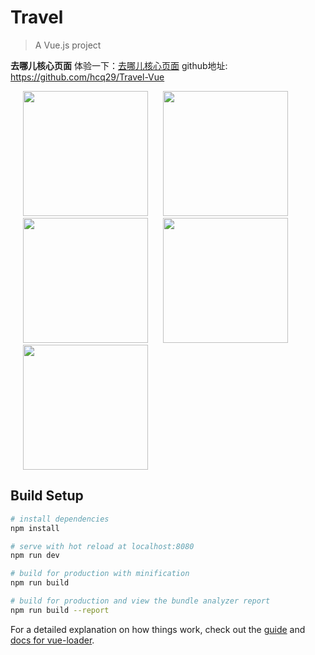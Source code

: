# Travel

> A Vue.js project


**去哪儿核心页面**
体验一下：[去哪儿核心页面](https://hcq29.github.io/Travel)
github地址: https://github.com/hcq29/Travel-Vue

<img style="margin-left:20px" width=200 src="http://note.youdao.com/yws/res/922/WEBRESOURCE008c19813e170c7118104d4e706aaeda" >
<img style="margin-left:20px" width=200 src="http://note.youdao.com/yws/res/925/WEBRESOURCEaa24f0813f4fcd7e6f5497e704af4b1d" >
<img style="margin-left:20px" width=200 src="
http://note.youdao.com/yws/res/927/WEBRESOURCE1151b6922f70593e651a55cd91125bff" >
<img style="margin-left:20px" width=200 src="
https://note.youdao.com/yws/res/931/WEBRESOURCE3768c986ccf614d8226b2e8cea21c0b7" >
<img style="margin-left:20px" width=200 src="
http://note.youdao.com/yws/res/929/WEBRESOURCEfb2656adffa0481f7ad8452e478576ab" >

## Build Setup

``` bash
# install dependencies
npm install

# serve with hot reload at localhost:8080
npm run dev

# build for production with minification
npm run build

# build for production and view the bundle analyzer report
npm run build --report
```

For a detailed explanation on how things work, check out the [guide](http://vuejs-templates.github.io/webpack/) and [docs for vue-loader](http://vuejs.github.io/vue-loader).
